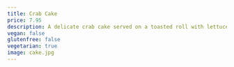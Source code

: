 ```yaml
---
title: Crab Cake
price: 7.95
description: A delicate crab cake served on a toasted roll with lettuce and tartar sauce.
vegan: false
glutenfree: false
vegetarian: true
image: cake.jpg
---
```

